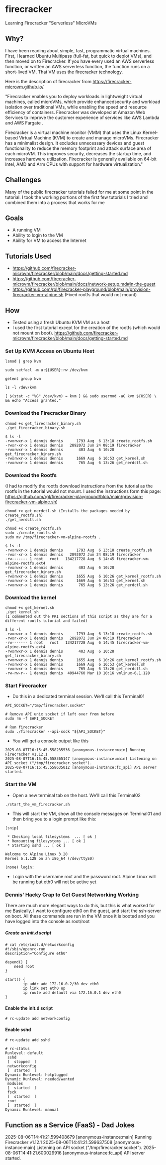 # firecracker
Learning Firecracker "Serverless" MicroVMs

## Why?
I have been reading about simple, fast, programmatic virtual machines. First, I learned Ubuntu Multipass (full-fat, but quick to deplot VMs), and then moved on to Firecracker. If you have every used an AWS serverless function, or written an AWS serverless function, the function runs on a short-lived VM. That VM uses the firecracker technology.

Here is the description of firecracker from https://firecracker-microvm.github.io/

"Firecracker enables you to deploy workloads in lightweight virtual machines, called microVMs, which provide enhancedsecurity and workload isolation over traditional VMs, while enabling the speed and resource efficiency of containers. Firecracker was developed at Amazon Web Services to improve the customer experience of services like AWS Lambda and AWS Fargate .

Firecracker is a virtual machine monitor (VMM) that uses the Linux Kernel-based Virtual Machine (KVM) to create and manage microVMs. Firecracker has a minimalist design. It excludes unnecessary devices and guest functionality to reduce the memory footprint and attack surface area of each microVM. This improves security, decreases the startup time, and increases hardware utilization. Firecracker is generally available on 64-bit Intel, AMD and Arm CPUs with support for hardware virtualization."

## Challenges
Many of the public firecracker tutorials failed for me at some point in the tutorial. I took the working portions of the first few tutorials I tried and combined them into a process that works for me

## Goals
- A running VM
- Ability to login to the VM
- Ability for VM to access the Internet

## Tutorials Used
- https://github.com/firecracker-microvm/firecracker/blob/main/docs/getting-started.md
- https://github.com/firecracker-microvm/firecracker/blob/main/docs/network-setup.md#in-the-guest
- https://github.com/rgl/firecracker-playground/blob/main/provision-firecracker-vm-alpine.sh (Fixed rootfs that would not mount)

## How
- Tested using a fresh Ubuntu KVM VM as a host
- I used the first tutorial except for the creation of the rootfs (which would not mount on boot). https://github.com/firecracker-microvm/firecracker/blob/main/docs/getting-started.md
### Set Up KVM Access on Ubuntu Host
```
lsmod | grep kvm

sudo setfacl -m u:${USER}:rw /dev/kvm

getent group kvm

ls -l /dev/kvm

[ $(stat -c "%G" /dev/kvm) = kvm ] && sudo usermod -aG kvm ${USER} \
&& echo "Access granted."
```
### Download the Firecracker Binary
```
chmod +x get_firecracker_binary.sh
./get_firecracker_binary.sh

$ ls -l
-rwxrwxr-x 1 dennis dennis      1793 Aug  6 13:18 create_rootfs.sh
-rwxr-xr-x 1 dennis dennis   2892072 Jun 24 08:19 firecracker
-rwxrwxr-x 1 dennis dennis       403 Aug  6 10:28 get_firecracker_binary.sh
-rwxrwxr-x 1 dennis dennis      1669 Aug  6 16:53 get_kernel.sh
-rwxrwxr-x 1 dennis dennis       765 Aug  6 13:26 get_nerdctl.sh

```

### Download the Rootfs
(I had to modify the rootfs download instructions from the tutorial as the rootfs in the tutorial would not mount. I used the instructions form this page: https://github.com/rgl/firecracker-playground/blob/main/provision-firecracker-vm-alpine.sh)
```
chmod +x get_nerdctl.sh (Installs the packages needed by create_rootfs.sh)
./get_nerdctl.sh

chmod +x create_rootfs.sh
sudo ./create_rootfs.sh
sudo mv /tmp/firecracker-vm-alpine-rootfs .

$ ls -l
-rwxrwxr-x 1 dennis dennis      1793 Aug  6 13:18 create_rootfs.sh
-rwxr-xr-x 1 dennis dennis   2892072 Jun 24 08:19 firecracker
-rw------- 1 root   root   134217728 Aug  6 14:45 firecracker-vm-alpine-rootfs.ext4
-rwxrwxr-x 1 dennis dennis       403 Aug  6 10:28 get_firecracker_binary.sh
-rwxrwxr-x 1 dennis dennis      1655 Aug  6 10:26 get_kernel_rootfs.sh
-rwxrwxr-x 1 dennis dennis      1669 Aug  6 16:53 get_kernel.sh
-rwxrwxr-x 1 dennis dennis       765 Aug  6 13:26 get_nerdctl.sh
```

### Download the kernel
```
chmod +x get_kernel.sh
./get_kernel.sh
(I commented out the PKI sections of this script as they are for a different rootfs tutorial and failed)

$ ls -l
-rwxrwxr-x 1 dennis dennis      1793 Aug  6 13:18 create_rootfs.sh
-rwxr-xr-x 1 dennis dennis   2892072 Jun 24 08:19 firecracker
-rw------- 1 root   root   134217728 Aug  6 14:45 firecracker-vm-alpine-rootfs.ext4
-rwxrwxr-x 1 dennis dennis       403 Aug  6 10:28 get_firecracker_binary.sh
-rwxrwxr-x 1 dennis dennis      1655 Aug  6 10:26 get_kernel_rootfs.sh
-rwxrwxr-x 1 dennis dennis      1669 Aug  6 16:53 get_kernel.sh
-rwxrwxr-x 1 dennis dennis       765 Aug  6 13:26 get_nerdctl.sh
-rw-rw-r-- 1 dennis dennis  40944760 Mar 10 10:16 vmlinux-6.1.128
```

### Start Firecracker
- Do this in a dedicated terminal session. We'll call this Terminal01
```
API_SOCKET="/tmp/firecracker.socket"

# Remove API unix socket if left over from before
sudo rm -f $API_SOCKET

# Run firecracker
sudo ./firecracker --api-sock "${API_SOCKET}"
```
- You will get a console output like this
```
2025-08-07T16:15:45.558235536 [anonymous-instance:main] Running Firecracker v1.12.1
2025-08-07T16:15:45.558365147 [anonymous-instance:main] Listening on API socket ("/tmp/firecracker.socket").
2025-08-07T16:15:45.558635012 [anonymous-instance:fc_api] API server started.
```

### Start the VM
- Open a new terminal tab on the host. We'll call this Terminal02
```
./start_the_vm_firecracker.sh
```
- This will start the VM, show all the console messages on Terminal01 and then bring you to a login prompt like this:

```
[snip]

 * Checking local filesystems  ... [ ok ]
 * Remounting filesystems ... [ ok ]
 * Starting sshd ... [ ok ]

Welcome to Alpine Linux 3.20
Kernel 6.1.128 on an x86_64 (/dev/ttyS0)

(none) login: 

```
- Login with the username root and the password root. Alpine Linux will be running but eth0 will not be active yet

### Dennis' Hacky Crap to Get Guest Networking Working
There are much more elegant ways to do this, but this is what worked for me
Basically, I want to configure eth0 on the guest, and start the ssh-server on boot.
All these commands are run in the VM once it is booted and you have logged into the console as root/root

##### Create an init.d script
```
# cat /etc/init.d/networkconfig 
#!/sbin/openrc-run
description="Configure eth0"

depend() {
	need root
}

start() {
        ip addr add 172.16.0.2/30 dev eth0
        ip link set eth0 up
        ip route add default via 172.16.0.1 dev eth0
}
```

#### Enable the init.d script
```
# rc-update add networkconfig
```

#### Enable sshd
```
# rc-update add sshd

# rc-status
Runlevel: default
 sshd
 [  stopped  ]
 networkconfig
 [  started  ]
Dynamic Runlevel: hotplugged
Dynamic Runlevel: needed/wanted
 modules
 [  started  ]
 fsck
 [  started  ]
 root
 [  started  ]
Dynamic Runlevel: manual
```

## Function as a Service (FaaS) - Dad Jokes
2025-08-06T14:41:21.599408679 [anonymous-instance:main] Running Firecracker v1.12.1
2025-08-06T14:41:21.599637508 [anonymous-instance:main] Listening on API socket ("/tmp/firecracker.socket").
2025-08-06T14:41:21.600029916 [anonymous-instance:fc_api] API server started.
